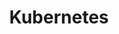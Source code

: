 ---
title: "Kubernetes"
description: "This section provides an introduction to Kubernetes, its architecture, and how it is used to manage containerized applications at scale."
banner: "98e16360-a366-4b78-8e0a-031da07fdacb/images/exoscale-icon.svg"
weight: 3
tags: [kubernetes, orchestration, containers]
level: [intermediate]
categories: [exoscale,kubernetes]
---